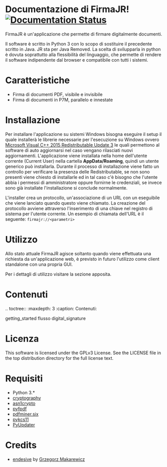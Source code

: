 Documentazione di FirmaJR!    [![Documentation Status](https://readthedocs.org/projects/firmajr/badge/?version=latest)][1]
====================================


FirmaJR è un'applicazione che permette di firmare digitalmente documenti.

Il software è scritto in Python 3 con lo scopo di sostituire il precedente scritto in Java. JR sta per Java Removed.
La scelta di svilupparla in python è dovuta soprattutto alla flessibilità del linguaggio, che permette di rendere il software indipendente
dal browser e compatibile con tutti i sistemi.

Caratteristiche
===============
* Firma di documenti PDF, visibile e invisibile
* Firma di documenti in P7M, parallelo e innestate

Installazione
=============
Per installare l'applicazione su sistemi Windows bisogna eseguire il setup il quale installerà le librerie necessarie per l'esecuzione su Windows ovvero
[Microsoft Visual C++ 2015 Redistributable Update 3][9] le quali permettono
al software di auto aggiornarsi nel caso vengano rilasciati nuovi aggiornamenti.
L'applicazione viene installata nella home dell'utente corrente (Current User) nella cartella **AppData/Roaming**, quindi un utente generico può
installarla. Durante il processo di installazione viene fatto un controllo per verificare la presenza delle Redistributable, se non sono presenti
viene chiesto di installarle ed in tal caso c'è bisogno che l'utente abbia i permessi di amministratore oppure fornirne le credenziali,
se invece sono già installate l'installazione si conclude normalmente.

L'installer crea un protocollo, un'associazione di un URL con un eseguibile che viene lanciato quando questo viene chiamato.
La creazione del protocollo avviene attraverso l'inserimento di una chiave nel registro di sistema per l'utente corrente.
Un esempio di chiamata dell'URL è il seguente:
`firmajr://<parametri>`

Utilizzo
========
Allo stato attuale FirmaJR agisce soltanto quando viene effettuata una richiesta da un'applicazione web,
è previsto in futuro l'utilizzo come client standalone con una propria GUI.

Per i dettagli di utilizzo visitare la sezione apposita. <inserire link>

Contenuti
=========

.. toctree::
   :maxdepth: 3
   :caption: Contenuti:

   getting_started
   flusso
   digital_signature

Licenza
=======
This software is licensed under the GPLv3 License. See the LICENSE file in the top distribution directory for the full license text.

Requisiti
=========
* Python 3.*
* [cryptography][2]
* [asn1crypto][3]
* [pyfpdf][4]
* [pdfminer.six][5]
* [pykcs11][6]
* [PyUpdater][7]

Credits
=======
* [endesive][8] by [Grzegorz Makarewicz](https://github.com/m32)

[1]: https://firmajr.readthedocs.io/en/latest/?badge=latest
[2]: https://github.com/pyca/cryptography
[3]: https://github.com/wbond/asn1crypto
[4]: https://github.com/reingart/pyfpdf
[5]: https://pypi.org/project/pdfminer.six/
[6]: https://pypi.org/project/pykcs11/
[7]: https://github.com/Digital-Sapphire/PyUpdater
[8]: https://github.com/m32/endesive
[9]: https://www.microsoft.com/it-IT/download/details.aspx?id=53840


